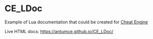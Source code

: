 # CE_LDoc
Example of Lua documentation that could be created for [Cheat Engine](https://cheatengine.org/)

Live HTML docs: https://antumce.github.io/CE_LDoc/
